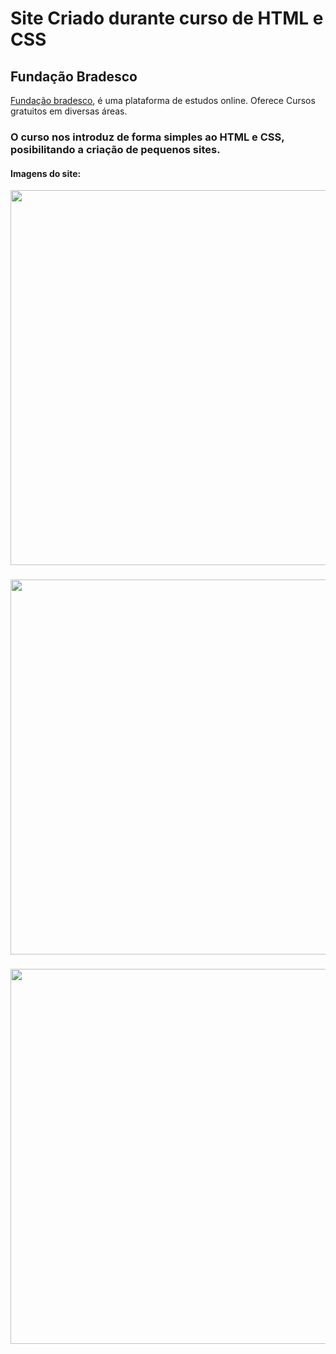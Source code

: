 # Site Criado durante curso de HTML e CSS

## Fundação Bradesco

[Fundação bradesco](https://www.ev.org.br/), é uma plataforma de estudos online.
Oferece Cursos gratuitos em diversas áreas.

### O curso nos introduz de forma simples ao HTML e CSS, posibilitando a criação de pequenos sites.

#### Imagens do site:

<p align="center">
  <img width="800" height="600" src="/public/img/prints(1).png">
</p>

### 

<p align="center">
  <img width="800" height="600" src="/public/img/prints(2).png">
</p>

### 

<p align="center">
  <img width="800" height="600" src="/public/img/prints(3).png">
</p>


